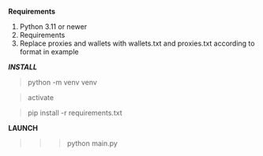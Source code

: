 **Requirements**

1. Python 3.11 or newer
2. Requirements
3. Replace proxies and wallets with wallets.txt and proxies.txt according to format in example

***INSTALL***

> python -m venv venv



> activate


> pip install -r requirements.txt

**LAUNCH**

>>> python main.py
